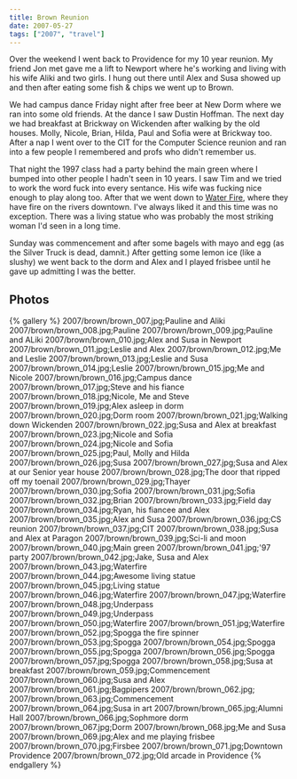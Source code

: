 ```yaml
---
title: Brown Reunion
date: 2007-05-27
tags: ["2007", "travel"]
---
```

Over the weekend I went back to Providence for my 10 year reunion.  My friend Jon met gave me a lift to Newport where he's working and living with his wife Aliki and two girls.  I hung out there until Alex and Susa showed up and then after eating some fish & chips we went up to Brown.

We had campus dance Friday night after free beer at New Dorm where we ran into some old friends.  At the dance I saw Dustin Hoffman.  The next day we had breakfast at Brickway on Wickenden after walking by the old houses.  Molly, Nicole, Brian, Hilda, Paul and Sofia were at Brickway too.  After a nap I went over to the CIT for the Computer Science reunion and ran into a few people I remembered and profs who didn't remember us.

That night the 1997 class had a party behind the main green where I bumped into other people I hadn't seen in 10 years.  I saw Tim and we tried to work the word fuck into every sentance.  His wife was fucking nice enough to play along too.  After that we went down to <a href="http://www.waterfire.org/">Water Fire</a>, where they have fire on the rivers downtown.  I've always liked it and this time was no exception.  There was a living statue who was probably the most striking woman I'd seen in a long time.

Sunday was commencement and after some bagels with mayo and egg (as the Silver Truck is dead, damnit.)  After getting some lemon ice (like a slushy) we went back to the dorm and Alex and I played frisbee until he gave up admitting I was the better.

## Photos 

{% gallery %} 
2007/brown/brown_007.jpg;Pauline and Aliki
2007/brown/brown_008.jpg;Pauline
2007/brown/brown_009.jpg;Pauline and ALiki
2007/brown/brown_010.jpg;Alex and Susa in Newport
2007/brown/brown_011.jpg;Leslie and Alex
2007/brown/brown_012.jpg;Me and Leslie
2007/brown/brown_013.jpg;Leslie and Susa
2007/brown/brown_014.jpg;Leslie
2007/brown/brown_015.jpg;Me and Nicole
2007/brown/brown_016.jpg;Campus dance
2007/brown/brown_017.jpg;Steve and his fiance
2007/brown/brown_018.jpg;Nicole, Me and Steve
2007/brown/brown_019.jpg;Alex asleep in dorm
2007/brown/brown_020.jpg;Dorm room
2007/brown/brown_021.jpg;Walking down Wickenden
2007/brown/brown_022.jpg;Susa and Alex at breakfast
2007/brown/brown_023.jpg;Nicole and Sofia
2007/brown/brown_024.jpg;Nicole and Sofia
2007/brown/brown_025.jpg;Paul, Molly and Hilda
2007/brown/brown_026.jpg;Susa
2007/brown/brown_027.jpg;Susa and Alex at our Senior year house
2007/brown/brown_028.jpg;The door that ripped off my toenail
2007/brown/brown_029.jpg;Thayer
2007/brown/brown_030.jpg;Sofia
2007/brown/brown_031.jpg;Sofia
2007/brown/brown_032.jpg;Brian
2007/brown/brown_033.jpg;Field day
2007/brown/brown_034.jpg;Ryan, his fiancee and Alex
2007/brown/brown_035.jpg;Alex and Susa
2007/brown/brown_036.jpg;CS reunion
2007/brown/brown_037.jpg;CIT
2007/brown/brown_038.jpg;Susa and Alex at Paragon
2007/brown/brown_039.jpg;Sci-li and moon
2007/brown/brown_040.jpg;Main green
2007/brown/brown_041.jpg;'97 party
2007/brown/brown_042.jpg;Jake, Susa and Alex
2007/brown/brown_043.jpg;Waterfire
2007/brown/brown_044.jpg;Awesome living statue
2007/brown/brown_045.jpg;Living statue
2007/brown/brown_046.jpg;Waterfire
2007/brown/brown_047.jpg;Waterfire
2007/brown/brown_048.jpg;Underpass
2007/brown/brown_049.jpg;Underpass
2007/brown/brown_050.jpg;Waterfire
2007/brown/brown_051.jpg;Waterfire
2007/brown/brown_052.jpg;Spogga the fire spinner
2007/brown/brown_053.jpg;Spogga
2007/brown/brown_054.jpg;Spogga
2007/brown/brown_055.jpg;Spogga
2007/brown/brown_056.jpg;Spogga
2007/brown/brown_057.jpg;Spogga
2007/brown/brown_058.jpg;Susa at breakfast
2007/brown/brown_059.jpg;Commencement
2007/brown/brown_060.jpg;Susa and Alex
2007/brown/brown_061.jpg;Bagpipers
2007/brown/brown_062.jpg;
2007/brown/brown_063.jpg;Commencement
2007/brown/brown_064.jpg;Susa in art
2007/brown/brown_065.jpg;Alumni Hall
2007/brown/brown_066.jpg;Sophmore dorm
2007/brown/brown_067.jpg;Dorm
2007/brown/brown_068.jpg;Me and Susa
2007/brown/brown_069.jpg;Alex and me playing frisbee
2007/brown/brown_070.jpg;Firsbee
2007/brown/brown_071.jpg;Downtown Providence
2007/brown/brown_072.jpg;Old arcade in Providence
{% endgallery %}
